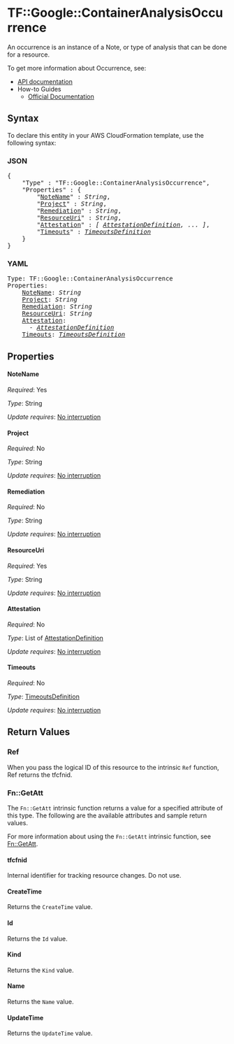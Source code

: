 # TF::Google::ContainerAnalysisOccurrence

An occurrence is an instance of a Note, or type of analysis that
can be done for a resource.


To get more information about Occurrence, see:

* [API documentation](https://cloud.google.com/container-analysis/api/reference/rest/)
* How-to Guides
    * [Official Documentation](https://cloud.google.com/container-analysis/)

## Syntax

To declare this entity in your AWS CloudFormation template, use the following syntax:

### JSON

<pre>
{
    "Type" : "TF::Google::ContainerAnalysisOccurrence",
    "Properties" : {
        "<a href="#notename" title="NoteName">NoteName</a>" : <i>String</i>,
        "<a href="#project" title="Project">Project</a>" : <i>String</i>,
        "<a href="#remediation" title="Remediation">Remediation</a>" : <i>String</i>,
        "<a href="#resourceuri" title="ResourceUri">ResourceUri</a>" : <i>String</i>,
        "<a href="#attestation" title="Attestation">Attestation</a>" : <i>[ <a href="attestationdefinition.md">AttestationDefinition</a>, ... ]</i>,
        "<a href="#timeouts" title="Timeouts">Timeouts</a>" : <i><a href="timeoutsdefinition.md">TimeoutsDefinition</a></i>
    }
}
</pre>

### YAML

<pre>
Type: TF::Google::ContainerAnalysisOccurrence
Properties:
    <a href="#notename" title="NoteName">NoteName</a>: <i>String</i>
    <a href="#project" title="Project">Project</a>: <i>String</i>
    <a href="#remediation" title="Remediation">Remediation</a>: <i>String</i>
    <a href="#resourceuri" title="ResourceUri">ResourceUri</a>: <i>String</i>
    <a href="#attestation" title="Attestation">Attestation</a>: <i>
      - <a href="attestationdefinition.md">AttestationDefinition</a></i>
    <a href="#timeouts" title="Timeouts">Timeouts</a>: <i><a href="timeoutsdefinition.md">TimeoutsDefinition</a></i>
</pre>

## Properties

#### NoteName

_Required_: Yes

_Type_: String

_Update requires_: [No interruption](https://docs.aws.amazon.com/AWSCloudFormation/latest/UserGuide/using-cfn-updating-stacks-update-behaviors.html#update-no-interrupt)

#### Project

_Required_: No

_Type_: String

_Update requires_: [No interruption](https://docs.aws.amazon.com/AWSCloudFormation/latest/UserGuide/using-cfn-updating-stacks-update-behaviors.html#update-no-interrupt)

#### Remediation

_Required_: No

_Type_: String

_Update requires_: [No interruption](https://docs.aws.amazon.com/AWSCloudFormation/latest/UserGuide/using-cfn-updating-stacks-update-behaviors.html#update-no-interrupt)

#### ResourceUri

_Required_: Yes

_Type_: String

_Update requires_: [No interruption](https://docs.aws.amazon.com/AWSCloudFormation/latest/UserGuide/using-cfn-updating-stacks-update-behaviors.html#update-no-interrupt)

#### Attestation

_Required_: No

_Type_: List of <a href="attestationdefinition.md">AttestationDefinition</a>

_Update requires_: [No interruption](https://docs.aws.amazon.com/AWSCloudFormation/latest/UserGuide/using-cfn-updating-stacks-update-behaviors.html#update-no-interrupt)

#### Timeouts

_Required_: No

_Type_: <a href="timeoutsdefinition.md">TimeoutsDefinition</a>

_Update requires_: [No interruption](https://docs.aws.amazon.com/AWSCloudFormation/latest/UserGuide/using-cfn-updating-stacks-update-behaviors.html#update-no-interrupt)

## Return Values

### Ref

When you pass the logical ID of this resource to the intrinsic `Ref` function, Ref returns the tfcfnid.

### Fn::GetAtt

The `Fn::GetAtt` intrinsic function returns a value for a specified attribute of this type. The following are the available attributes and sample return values.

For more information about using the `Fn::GetAtt` intrinsic function, see [Fn::GetAtt](https://docs.aws.amazon.com/AWSCloudFormation/latest/UserGuide/intrinsic-function-reference-getatt.html).

#### tfcfnid

Internal identifier for tracking resource changes. Do not use.

#### CreateTime

Returns the <code>CreateTime</code> value.

#### Id

Returns the <code>Id</code> value.

#### Kind

Returns the <code>Kind</code> value.

#### Name

Returns the <code>Name</code> value.

#### UpdateTime

Returns the <code>UpdateTime</code> value.

